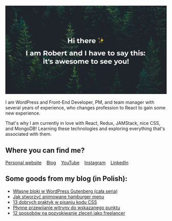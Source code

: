![Hi there ✨ I am Robert and I have to say that - it's awesome to see you!](/banner.jpg?raw=true)

I am WordPress and Front-End Developer, PM, and team manager with several years of experience, who changes profession to React to gain some new experience.

That's why I am currently in love with React, Redux, JAMStack, nice CSS, and MongoDB! Learning these technologies and exploring everything that's associated with them.

## Where you can find me?

[Personal website](https://robertorlinski.pl) &nbsp;&nbsp; [Blog](https://blog.robertorlinski.pl/) &nbsp;&nbsp; [YouTube](https://www.youtube.com/channel/UC_qgM2UztycBZGQLNaGs9Jg) &nbsp;&nbsp; [Instagram](https://www.instagram.com/robert.orlinski/) &nbsp;&nbsp; [LinkedIn](https://www.linkedin.com/in/robert-orlinski/)

## Some goods from my blog (in Polish):

- [Własne bloki w WordPress Gutenberg (cała seria)](https://blog.robertorlinski.pl/wlasne-bloki-w-wordpress-gutenberg/)
- [Jak stworzyć animowane hamburger menu](https://blog.robertorlinski.pl/hamburger-menu/)
- [13 dobrych praktyk w pisaniu kodu CSS](https://blog.robertorlinski.pl/dobre-praktyki-css/)
- [Płynne przewijanie witryny do wskazanego punktu](https://blog.robertorlinski.pl/plynne-przewijanie-witryny/)
- [12 sposobów na pozyskiwanie zleceń jako freelancer](https://blog.robertorlinski.pl/pozyskiwanie-zlecen-jako-freelancer/)
